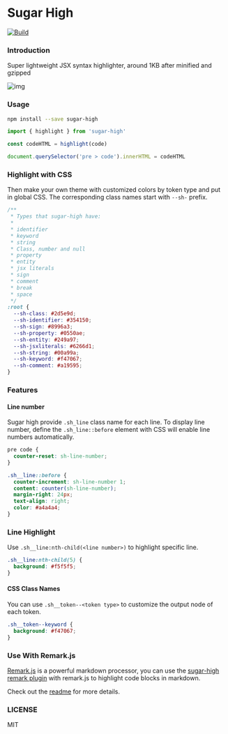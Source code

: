 # Sugar High

[![Build][build-badge]][build]

### Introduction

Super lightweight JSX syntax highlighter, around 1KB after minified and gzipped

![img](https://repository-images.githubusercontent.com/453236442/aa0db684-bad3-4cd3-a420-f4e53b8c6757)

### Usage

```sh
npm install --save sugar-high
```

```js
import { highlight } from 'sugar-high'

const codeHTML = highlight(code)

document.querySelector('pre > code').innerHTML = codeHTML
```

### Highlight with CSS

Then make your own theme with customized colors by token type and put in global CSS. The corresponding class names start with `--sh-` prefix.

```css
/**
 * Types that sugar-high have:
 *
 * identifier
 * keyword
 * string
 * Class, number and null
 * property
 * entity
 * jsx literals
 * sign
 * comment
 * break
 * space
 */
:root {
  --sh-class: #2d5e9d;
  --sh-identifier: #354150;
  --sh-sign: #8996a3;
  --sh-property: #0550ae;
  --sh-entity: #249a97;
  --sh-jsxliterals: #6266d1;
  --sh-string: #00a99a;
  --sh-keyword: #f47067;
  --sh-comment: #a19595;
}
```

### Features

#### Line number

Sugar high provide `.sh_line` class name for each line. To display line number, define the `.sh_line::before` element with CSS will enable line numbers automatically.

```css
pre code {
  counter-reset: sh-line-number;
}

.sh__line::before {
  counter-increment: sh-line-number 1;
  content: counter(sh-line-number);
  margin-right: 24px;
  text-align: right;
  color: #a4a4a4;
}
```

### Line Highlight

Use `.sh__line:nth-child(<line number>)` to highlight specific line.

```css
.sh__line:nth-child(5) {
  background: #f5f5f5;
}
```

#### CSS Class Names

You can use `.sh__token--<token type>` to customize the output node of each token.

```css
.sh__token--keyword {
  background: #f47067;
}
```

### Use With Remark.js

[Remark.js](https://remark.js.org/) is a powerful markdown processor, you can use the [sugar-high remark plugin](https://sugar-high.vercel.app/remark) with remark.js to highlight code blocks in markdown.

Check out the [readme](https://github.com/huozhi/sugar-high/tree/main/packages/remark-sugar-high) for more details.

### LICENSE

MIT

<!-- Definitions -->

[build-badge]: https://github.com/huozhi/sugar-high/workflows/Test/badge.svg

[build]: https://github.com/huozhi/sugar-high/actions

[coverage-badge]: https://badge.fury.io/js/sugar-high.svg

[coverage]: https://codecov.io/github/huozhi/sugar-high

[downloads-badge]: https://img.shields.io/npm/dm/sugar-high.svg

[downloads]: https://www.npmjs.com/package/sugar-high
